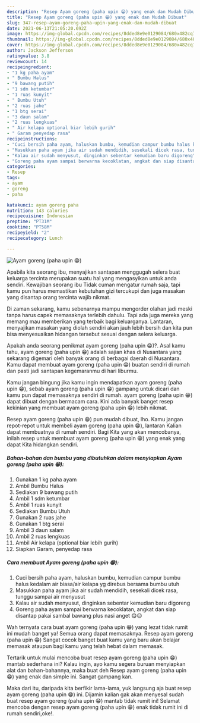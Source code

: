 ```yaml
---
description: "Resep Ayam goreng (paha upin 😁) yang enak dan Mudah Dibuat"
title: "Resep Ayam goreng (paha upin 😁) yang enak dan Mudah Dibuat"
slug: 347-resep-ayam-goreng-paha-upin-yang-enak-dan-mudah-dibuat
date: 2021-06-13T21:05:20.692Z
image: https://img-global.cpcdn.com/recipes/8dded8e9e0129084/680x482cq70/ayam-goreng-paha-upin-😁-foto-resep-utama.jpg
thumbnail: https://img-global.cpcdn.com/recipes/8dded8e9e0129084/680x482cq70/ayam-goreng-paha-upin-😁-foto-resep-utama.jpg
cover: https://img-global.cpcdn.com/recipes/8dded8e9e0129084/680x482cq70/ayam-goreng-paha-upin-😁-foto-resep-utama.jpg
author: Jackson Jefferson
ratingvalue: 3.8
reviewcount: 14
recipeingredient:
- "1 kg paha ayam"
- " Bumbu Halus"
- "9 bawang putih"
- "1 sdm ketumbar"
- "1 ruas kunyit"
- " Bumbu Utuh"
- "2 ruas jahe"
- "1 btg serai"
- "3 daun salam"
- "2 ruas lengkuas"
- " Air kelapa optional biar lebih gurih"
- " Garam penyedap rasa"
recipeinstructions:
- "Cuci bersih paha ayam, haluskan bumbu, kemudian campur bumbu halus kedalam air biasa/air kelapa yg direbus bersama bumbu utuh"
- "Masukkan paha ayam jika air sudah mendidih, sesekali dicek rasa, tunggu sampai air menyusut"
- "Kalau air sudah menyusut, dinginkan sebentar kemudian baru digoreng"
- "Goreng paha ayam sampai berwarna kecoklatan, angkat dan siap disantap pakai sambal bawang plus nasi anget 😋😉"
categories:
- Resep
tags:
- ayam
- goreng
- paha

katakunci: ayam goreng paha 
nutrition: 143 calories
recipecuisine: Indonesian
preptime: "PT31M"
cooktime: "PT58M"
recipeyield: "2"
recipecategory: Lunch

---
```



![Ayam goreng (paha upin 😁)](https://img-global.cpcdn.com/recipes/8dded8e9e0129084/680x482cq70/ayam-goreng-paha-upin-😁-foto-resep-utama.jpg)

Apabila kita seorang ibu, menyajikan santapan menggugah selera buat keluarga tercinta merupakan suatu hal yang mengasyikan untuk anda sendiri. Kewajiban seorang ibu Tidak cuman mengatur rumah saja, tapi kamu pun harus memastikan kebutuhan gizi tercukupi dan juga masakan yang disantap orang tercinta wajib nikmat.

Di zaman  sekarang, kamu sebenarnya mampu mengorder olahan jadi meski tanpa harus capek memasaknya terlebih dahulu. Tapi ada juga mereka yang memang mau memberikan yang terbaik bagi keluarganya. Lantaran, menyajikan masakan yang diolah sendiri akan jauh lebih bersih dan kita pun bisa menyesuaikan hidangan tersebut sesuai dengan selera keluarga. 



Apakah anda seorang penikmat ayam goreng (paha upin 😁)?. Asal kamu tahu, ayam goreng (paha upin 😁) adalah sajian khas di Nusantara yang sekarang digemari oleh banyak orang di berbagai daerah di Nusantara. Kamu dapat membuat ayam goreng (paha upin 😁) buatan sendiri di rumah dan pasti jadi santapan kegemaranmu di hari liburmu.

Kamu jangan bingung jika kamu ingin mendapatkan ayam goreng (paha upin 😁), sebab ayam goreng (paha upin 😁) gampang untuk dicari dan kamu pun dapat memasaknya sendiri di rumah. ayam goreng (paha upin 😁) dapat dibuat dengan bermacam cara. Kini ada banyak banget resep kekinian yang membuat ayam goreng (paha upin 😁) lebih nikmat.

Resep ayam goreng (paha upin 😁) pun mudah dibuat, lho. Kamu jangan repot-repot untuk membeli ayam goreng (paha upin 😁), lantaran Kalian dapat membuatnya di rumah sendiri. Bagi Kita yang akan mencobanya, inilah resep untuk membuat ayam goreng (paha upin 😁) yang enak yang dapat Kita hidangkan sendiri.

<!--inarticleads1-->

##### Bahan-bahan dan bumbu yang dibutuhkan dalam menyiapkan Ayam goreng (paha upin 😁):

1. Gunakan 1 kg paha ayam
1. Ambil  Bumbu Halus
1. Sediakan 9 bawang putih
1. Ambil 1 sdm ketumbar
1. Ambil 1 ruas kunyit
1. Sediakan  Bumbu Utuh
1. Gunakan 2 ruas jahe
1. Gunakan 1 btg serai
1. Ambil 3 daun salam
1. Ambil 2 ruas lengkuas
1. Ambil  Air kelapa (optional biar lebih gurih)
1. Siapkan  Garam, penyedap rasa




<!--inarticleads2-->

##### Cara membuat Ayam goreng (paha upin 😁):

1. Cuci bersih paha ayam, haluskan bumbu, kemudian campur bumbu halus kedalam air biasa/air kelapa yg direbus bersama bumbu utuh
1. Masukkan paha ayam jika air sudah mendidih, sesekali dicek rasa, tunggu sampai air menyusut
1. Kalau air sudah menyusut, dinginkan sebentar kemudian baru digoreng
1. Goreng paha ayam sampai berwarna kecoklatan, angkat dan siap disantap pakai sambal bawang plus nasi anget 😋😉




Wah ternyata cara buat ayam goreng (paha upin 😁) yang lezat tidak rumit ini mudah banget ya! Semua orang dapat memasaknya. Resep ayam goreng (paha upin 😁) Sangat cocok banget buat kamu yang baru akan belajar memasak ataupun bagi kamu yang telah hebat dalam memasak.

Tertarik untuk mulai mencoba buat resep ayam goreng (paha upin 😁) mantab sederhana ini? Kalau ingin, ayo kamu segera buruan menyiapkan alat dan bahan-bahannya, maka buat deh Resep ayam goreng (paha upin 😁) yang enak dan simple ini. Sangat gampang kan. 

Maka dari itu, daripada kita berfikir lama-lama, yuk langsung aja buat resep ayam goreng (paha upin 😁) ini. Dijamin kalian gak akan menyesal sudah buat resep ayam goreng (paha upin 😁) mantab tidak rumit ini! Selamat mencoba dengan resep ayam goreng (paha upin 😁) enak tidak rumit ini di rumah sendiri,oke!.

